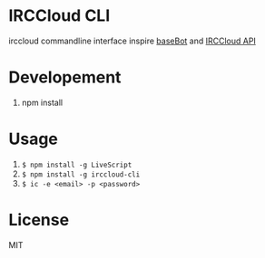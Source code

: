 IRCCloud CLI
=================
irccloud commandline interface inspire [baseBot](https://github.com/voldyman/baseBot) and [IRCCloud API](https://github.com/irccloud/irccloud-tools/wiki/API-Overview)

Developement
=================
1. npm install

Usage
=================
1. `$ npm install -g LiveScript`
2. `$ npm install -g irccloud-cli`
3. `$ ic -e <email> -p <password>`

License
=================
MIT
